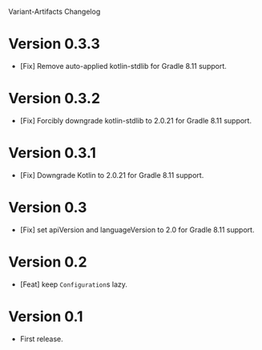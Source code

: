 Variant-Artifacts Changelog

# Version 0.3.3
* [Fix] Remove auto-applied kotlin-stdlib for Gradle 8.11 support.

# Version 0.3.2
* [Fix] Forcibly downgrade kotlin-stdlib to 2.0.21 for Gradle 8.11 support.

# Version 0.3.1
* [Fix] Downgrade Kotlin to 2.0.21 for Gradle 8.11 support.

# Version 0.3
* [Fix] set apiVersion and languageVersion to 2.0 for Gradle 8.11 support.

# Version 0.2
* [Feat] keep `Configuration`s lazy. 

# Version 0.1
* First release.
